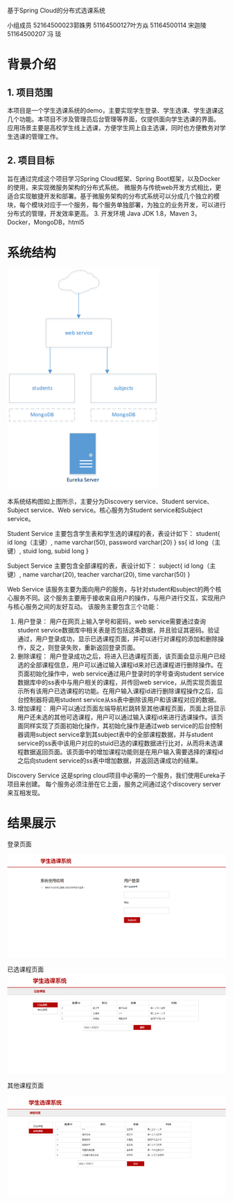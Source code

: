 
<head>基于Spring Cloud的分布式选课系统</head>

小组成员
52164500023郭姝男
51164500127叶方焱
51164500114 宋迦陵
51164500207 冯  琰



<h1>背景介绍</h1>
<h2>1.  项目范围</h2>
本项目是一个学生选课系统的demo，主要实现学生登录、学生选课、学生退课这几个功能。本项目不涉及管理员后台管理等界面，仅提供面向学生选课的界面。
应用场景主要是高校学生线上选课，方便学生网上自主选课，同时也方便教务对学生选课的管理工作。
<h2>2.  项目目标</h2>
旨在通过完成这个项目学习Spring Cloud框架、Spring Boot框架，以及Docker的使用，来实现微服务架构的分布式系统。
微服务与传统web开发方式相比，更适合实现敏捷开发和部署。基于微服务架构的分布式系统可以分成几个独立的模块，每个模块对应于一个服务，每个服务单独部署，为独立的业务开发，可以进行分布式的管理，开发效率更高。
</h2>3.  开发环境</h2>
Java JDK 1.8，Maven 3，Docker，MongoDB，html5



<h1>系统结构</h1>

![](4.png)

本系统结构图如上图所示，主要分为Discovery service、Student service、Subject service、Web service。核心服务为Student service和Subject service。


Student Service
主要包含学生表和学生选的课程的表，表设计如下：
student{
id long（主键）,
name varchar(50),
password varchar(20)
}
ss{
id long（主键）,
stuid long,
subid long
}


Subject Service
主要包含全部课程的表，表设计如下：
subject{
id long（主键）,
name varchar(20),
teacher varchar(20),
time varchar(50)
}

Web Service
该服务主要为面向用户的服务，与针对student和subject的两个核心服务不同。这个服务主要用于接收来自用户的操作，与用户进行交互，实现用户与核心服务之间的友好互动。
该服务主要包含三个功能：
1.  用户登录：
用户在网页上输入学号和密码，web service需要通过查询student service数据库中相关表是否包括这条数据，并且验证其密码。验证通过，用户登录成功，显示已选课程页面，并可以进行对课程的添加和删除操作，反之，则登录失败，重新返回登录页面。
2.  删除课程：
用户登录成功之后，将进入已选课程页面，该页面会显示用户已经选的全部课程信息，用户可以通过输入课程id来对已选课程进行删除操作。在页面初始化操作中，web service通过用户登录时的学号查询student service数据库中的ss表中与用户相关的课程，并传回web service，从而实现页面显示所有该用户已选课程的功能。在用户输入课程id进行删除课程操作之后，后台控制器将调用student service从ss表中删除该用户和该课程对应的数据。
3.  增加课程：
用户可以通过页面左端导航栏跳转至其他课程页面，页面上将显示用户还未选的其他可选课程，用户可以通过输入课程id来进行选课操作。该页面同样实现了页面初始化操作，其初始化操作是通过web service的后台控制器调用subject service拿到其subject表中的全部课程数据，并与student service的ss表中该用户对应的stuid已选的课程数据进行比对，从而将未选课程数据返回页面。该页面中的增加课程功能则是在用户输入需要选择的课程id之后向student service的ss表中增加数据，并返回选课成功的结果。

Discovery Service
这是spring cloud项目中必需的一个服务，我们使用Eureka子项目来创建。
每个服务必须注册在它上面，服务之间通过这个discovery server来互相发现。


<h1>结果展示</h1>
登录页面

![](1.png)



已选课程页面
![](2.png)

其他课程页面

![](3.png)